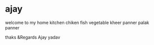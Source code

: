 # ajay
welcome to my home kitchen
chiken
fish
vegetable
kheer
panner
palak panner 


thaks &Regards
Ajay yadav
